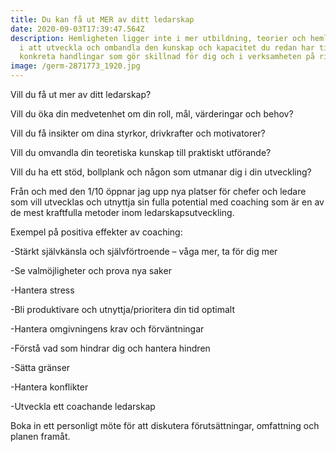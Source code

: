 ```yaml
---
title: Du kan få ut MER av ditt ledarskap
date: 2020-09-03T17:39:47.564Z
description: Hemligheten ligger inte i mer utbildning, teorier och hemläxor utan
  i att utveckla och ombandla den kunskap och kapacitet du redan har till
  konkreta handlingar som gör skillnad för dig och i verksamheten på riktigt.
image: /germ-2871773_1920.jpg
---
```

Vill du få ut mer av ditt ledarskap?

Vill du öka din medvetenhet om din roll, mål, värderingar och behov?

Vill du få insikter om dina styrkor, drivkrafter och motivatorer?

Vill du omvandla din teoretiska kunskap till praktiskt utförande?

Vill du ha ett stöd, bollplank och någon som utmanar dig i din utveckling?



Från och med den 1/10 öppnar jag upp nya platser för chefer och ledare som vill utvecklas och utnyttja sin fulla potential med coaching som är en av de mest kraftfulla metoder inom ledarskapsutveckling.



Exempel på positiva effekter av coaching:

\-Stärkt självkänsla och självförtroende – våga mer, ta för dig mer

\-Se valmöjligheter och prova nya saker

\-Hantera stress

\-Bli produktivare och utnyttja/prioritera din tid optimalt

\-Hantera omgivningens krav och förväntningar

\-Förstå vad som hindrar dig och hantera hindren

\-Sätta gränser

\-Hantera konflikter

\-Utveckla ett coachande ledarskap



Boka in ett personligt möte för att diskutera förutsättningar, omfattning och planen framåt.